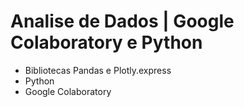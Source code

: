 # Analise de Dados | Google Colaboratory e Python
- Bibliotecas Pandas e Plotly.express
- Python
- Google Colaboratory
